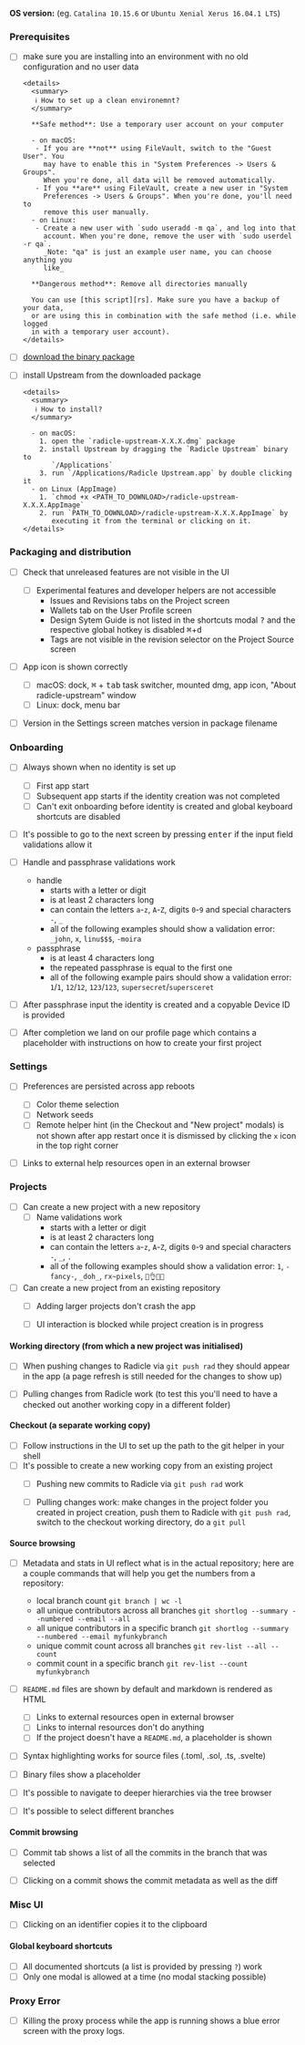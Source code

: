 **OS version:** (eg. `Catalina 10.15.6` or `Ubuntu Xenial Xerus 16.04.1 LTS`)

### Prerequisites

- [ ] make sure you are installing into an environment with no old configuration
      and no user data

      <details>
        <summary>
         ℹ How to set up a clean environemnt?
        </summary>

        **Safe method**: Use a temporary user account on your computer

        - on macOS:
         - If you are **not** using FileVault, switch to the "Guest User". You
           may have to enable this in "System Preferences -> Users & Groups".
           When you're done, all data will be removed automatically.
         - If you **are** using FileVault, create a new user in "System
           Preferences -> Users & Groups". When you're done, you'll need to
           remove this user manually.
        - on Linux:
         - Create a new user with `sudo useradd -m qa`, and log into that
           account. When you're done, remove the user with `sudo userdel -r qa`.
           _Note: "qa" is just an example user name, you can choose anything you
           like_

        **Dangerous method**: Remove all directories manually

        You can use [this script][rs]. Make sure you have a backup of your data,
        or are using this in combination with the safe method (i.e. while logged
        in with a temporary user account).
      </details>

- [ ] [download the binary package][bu]
- [ ] install Upstream from the downloaded package

      <details>
        <summary>
         ℹ How to install?
        </summary>

        - on macOS:
          1. open the `radicle-upstream-X.X.X.dmg` package
          2. install Upstream by dragging the `Radicle Upstream` binary to
             `/Applications`
          3. run `/Applications/Radicle Upstream.app` by double clicking it
        - on Linux (AppImage)
          1. `chmod +x <PATH_TO_DOWNLOAD>/radicle-upstream-X.X.X.AppImage`
          2. run `PATH_TO_DOWNLOAD>/radicle-upstream-X.X.X.AppImage` by
             executing it from the terminal or clicking on it.
      </details>

### Packaging and distribution

- [ ] Check that unreleased features are not visible in the UI
  - [ ] Experimental features and developer helpers are not accessible
    - Issues and Revisions tabs on the Project screen
    - Wallets tab on the User Profile screen
    - Design Sytem Guide is not listed in the shortcuts modal <kbd>?</kbd> and
      the respective global hotkey is disabled <kbd>⌘</kbd>+<kbd>d</kbd>
    - Tags are not visible in the revision selector on the Project Source screen
- [ ] App icon is shown correctly
  - [ ] macOS: dock, <kbd>⌘</kbd> + <kbd>tab</kbd> task switcher, mounted dmg,
        app icon, "About radicle-upstream" window
  - [ ] Linux: dock, menu bar
- [ ] Version in the Settings screen matches version in package filename


### Onboarding

- [ ] Always shown when no identity is set up
  - [ ] First app start
  - [ ] Subsequent app starts if the identity creation was not completed
  - [ ] Can't exit onboarding before identity is created and global keyboard
        shortcuts are disabled
- [ ] It's possible to go to the next screen by pressing <kbd>enter</kbd> if
      the input field validations allow it
- [ ] Handle and passphrase validations work
  - handle
    - starts with a letter or digit
    - is at least 2 characters long
    - can contain the letters `a`-`z`, `A`-`Z`, digits `0`-`9` and special
      characters `-`, `_`
    - all of the following examples should show a validation error:
      `_john`, `x`, `linu$$$`, `-moira`
  - passphrase
    - is at least 4 characters long
    - the repeated passphrase is equal to the first one
    - all of the following example pairs should show a validation error:
      `1`/`1`, `12`/`12`, `123`/`123`, `supersecret`/`supersceret`
- [ ] After passphrase input the identity is created and a copyable Device ID
      is provided
- [ ] After completion we land on our profile page which contains a placeholder
      with instructions on how to create your first project


### Settings

- [ ] Preferences are persisted across app reboots
  - [ ] Color theme selection
  - [ ] Network seeds
  - [ ] Remote helper hint (in the Checkout and "New project" modals) is not
        shown after app restart once it is dismissed by clicking the `x` icon
        in the top right corner
- [ ] Links to external help resources open in an external browser


### Projects

- [ ] Can create a new project with a new repository
  - [ ] Name validations work
      - starts with a letter or digit
      - is at least 2 characters long
      - can contain the letters `a`-`z`, `A`-`Z`, digits `0`-`9` and special
        characters `-`, `_`, `.`
      - all of the following examples should show a validation error:
        `1`, `-fancy-`, `_doh_`, `rx~pixels`, `💁👌🎍😍`
- [ ] Can create a new project from an existing repository
  - [ ] Adding larger projects don't crash the app
  - [ ] UI interaction is blocked while project creation is in progress


#### Working directory (from which a new project was initialised)

- [ ] When pushing changes to Radicle via `git push rad` they should appear in
      the app (a page refresh is still needed for the changes to show up)
- [ ] Pulling changes from Radicle work (to test this you'll need to have a
      checked out another working copy in a different folder)


#### Checkout (a separate working copy)

  - [ ] Follow instructions in the UI to set up the path to the git helper in
        your shell
  - [ ] It's possible to create a new working copy from an existing project
    - [ ] Pushing new commits to Radicle via `git push rad` work
    - [ ] Pulling changes work: make changes in the project folder you created
          in project creation, push them to Radicle with `git push rad`, switch
          to the checkout working directory, do a `git pull`


#### Source browsing

- [ ] Metadata and stats in UI reflect what is in the actual repository; here
      are a couple commands that will help you get the numbers from
      a repository:
  - local branch count
    `git branch | wc -l`
  - all unique contributors across all branches
    `git shortlog --summary --numbered --email --all`
  - all unique contributors in a specific branch
    `git shortlog --summary --numbered --email myfunkybranch`
  - unique commit count across all branches
    `git rev-list --all --count`
  - commit count in a specific branch
    `git rev-list --count myfunkybranch`
- [ ] `README.md` files are shown by default and markdown is rendered as HTML
  - [ ] Links to external resources open in external browser
  - [ ] Links to internal resources don't do anything
  - [ ] If the project doesn't have a `README.md`, a placeholder is shown
- [ ] Syntax highlighting works for source files (.toml, .sol, .ts, .svelte)
- [ ] Binary files show a placeholder
- [ ] It's possible to navigate to deeper hierarchies via the tree browser
- [ ] It's possible to select different branches


#### Commit browsing

- [ ] Commit tab shows a list of all the commits in the branch that was
      selected
- [ ] Clicking on a commit shows the commit metadata as well as the diff


### Misc UI

- [ ] Clicking on an identifier copies it to the clipboard


#### Global keyboard shortcuts

- [ ] All documented shortcuts (a list is provided by pressing `?`) work
- [ ] Only one modal is allowed at a time (no modal stacking possible)

### Proxy Error

- [ ] Killing the proxy process while the app is running shows a blue error
      screen with the proxy logs.


[rs]: https://github.com/radicle-dev/radicle-upstream/blob/master/scripts/reset-state.sh
[bu]: http://releases.radicle.xyz/radicle-upstream-0.1.5.dmg
